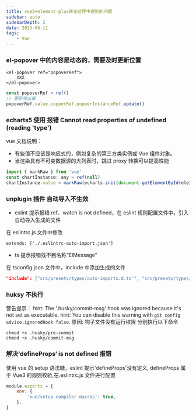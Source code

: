 ```yaml
---
title: vue3+element-plus开发过程中遇到的问题
sidebar: auto
sidebarDepth: 2
date: 2023-06-11
tags:
    - Vue
---
```


### el-popover 中的内容是动态的，需要及时更新位置

```vue
<el-popover ref="popoverRef">
    XXX
</el-popover>
```

```js
const popoverRef = ref()
// 更新弹出框
popoverRef.value.popperRef.popperInstanceRef.update()
```

### echarts5 使用 报错 Cannot read properties of undefined (reading 'type')

vue 文档说明：

-   有些值不应该是响应式的，例如复杂的第三方类实例或 Vue 组件对象。
-   当渲染具有不可变数据源的大列表时，跳过 proxy 转换可以提高性能

```js
import { markRaw } from 'vue'
const chartInstance: any = ref(null)
chartInstance.value = markRaw(echarts.init(document.getElementById(eleId)))
```

### unplugin 插件 自动导入不生效

-   eslint 提示报错 ref、watch is not defined，在 eslint 规则配置文件中，引入自动导入生成的文件

在.eslintrc.js 文件中修改

```
extends: ['./.eslintrc-auto-import.json']
```

-   ts 提示报错找不到名称“ElMessage”

在 tsconfig.json 文件中，include 中添加生成的文件

```json
"include": ["src/presets/types/auto-imports.d.ts'", "src/presets/types/components.d.ts"]
```

### huksy 不执行

警告提示：
hint: The '.husky/commit-msg' hook was ignored because it's not set as executable.
hint: You can disable this warning with `git config advice.ignoredHook false`.
原因: 钩子文件没有运行权限
分别执行以下命令

```
chmod +x .husky/pre-commit
chmod +x .husky/commit-msg

```

### 解决‘defineProps‘ is not defined 报错

使用 vue 的 setup 语法糖，eslint 提示'defineProps'没有定义,
defineProps 属于 Vue3 的规则校验,在.eslintrc.js 文件进行配置

```js
module.exports = {
    env: {
        'vue/setup-compiler-macros': true,
    },
}
```
